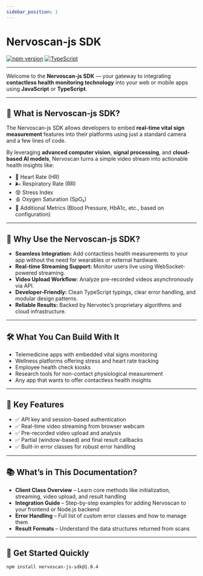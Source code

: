 ```yaml
---
sidebar_position: 1
---
```


# Nervoscan-js SDK 
[![npm version](https://img.shields.io/npm/v/nervoscan-js-sdk)](https://www.npmjs.com/package/nervoscan-js-sdk)
[![TypeScript](https://img.shields.io/badge/TypeScript-Ready-blue)](https://www.typescriptlang.org/)

---
Welcome to the **Nervoscan-js SDK** — your gateway to integrating **contactless health monitoring technology** into your web or mobile apps using **JavaScript** or **TypeScript**.

---

## 🧠 What is Nervoscan-js SDK?

The Nervoscan-js SDK allows developers to embed **real-time vital sign measurement** features into their platforms using just a standard camera and a few lines of code.

By leveraging **advanced computer vision**, **signal processing**, and **cloud-based AI models**, Nervoscan turns a simple video stream into actionable health insights like:

- 💓 Heart Rate (HR)  
- 🌬️ Respiratory Rate (RR)  
- 😰 Stress Index  
- 🩸 Oxygen Saturation (SpO₂)  
- 🔬 Additional Metrics (Blood Pressure, HbA1c, etc., based on configuration)

---

## 🚀 Why Use the Nervoscan-js SDK?

- **Seamless Integration:** Add contactless health measurements to your app without the need for wearables or external hardware.  
- **Real-time Streaming Support:** Monitor users live using WebSocket-powered streaming.  
- **Video Upload Workflow:** Analyze pre-recorded videos asynchronously via API.  
- **Developer-Friendly:** Clean TypeScript typings, clear error handling, and modular design patterns.  
- **Reliable Results:** Backed by Nervotec’s proprietary algorithms and cloud infrastructure.  

---

## 🛠️ What You Can Build With It

- Telemedicine apps with embedded vital signs monitoring  
- Wellness platforms offering stress and heart rate tracking  
- Employee health check kiosks  
- Research tools for non-contact physiological measurement  
- Any app that wants to offer contactless health insights  

---

## 📌 Key Features

- ✅ API key and session-based authentication  
- ✅ Real-time video streaming from browser webcam  
- ✅ Pre-recorded video upload and analysis  
- ✅ Partial (window-based) and final result callbacks  
- ✅ Built-in error classes for robust error handling  

---

## 📚 What’s in This Documentation?

- **Client Class Overview** – Learn core methods like initialization, streaming, video upload, and result handling  
- **Integration Guide** – Step-by-step examples for adding Nervoscan to your frontend or Node.js backend  
- **Error Handling** – Full list of custom error classes and how to manage them  
- **Result Formats** – Understand the data structures returned from scans  

---

## 🚩 Get Started Quickly

```bash
npm install nervoscan-js-sdk@1.0.4
